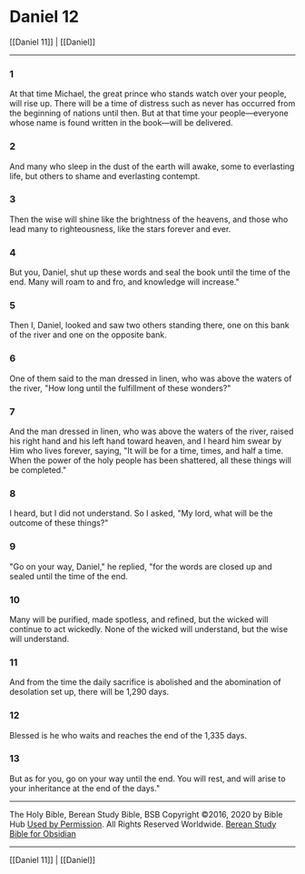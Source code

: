 # Daniel 12

[[Daniel 11]] | [[Daniel]]

---

### 1
At that time Michael, the great prince who stands watch over your people, will rise up. There will be a time of distress such as never has occurred from the beginning of nations until then. But at that time your people—everyone whose name is found written in the book—will be delivered.

### 2
And many who sleep in the dust of the earth will awake, some to everlasting life, but others to shame and everlasting contempt.

### 3
Then the wise will shine like the brightness of the heavens, and those who lead many to righteousness, like the stars forever and ever.

### 4
But you, Daniel, shut up these words and seal the book until the time of the end. Many will roam to and fro, and knowledge will increase."

### 5
Then I, Daniel, looked and saw two others standing there, one on this bank of the river and one on the opposite bank.

### 6
One of them said to the man dressed in linen, who was above the waters of the river, "How long until the fulfillment of these wonders?"

### 7
And the man dressed in linen, who was above the waters of the river, raised his right hand and his left hand toward heaven, and I heard him swear by Him who lives forever, saying, "It will be for a time, times, and half a time. When the power of the holy people has been shattered, all these things will be completed."

### 8
I heard, but I did not understand. So I asked, "My lord, what will be the outcome of these things?"

### 9
"Go on your way, Daniel," he replied, "for the words are closed up and sealed until the time of the end.

### 10
Many will be purified, made spotless, and refined, but the wicked will continue to act wickedly. None of the wicked will understand, but the wise will understand.

### 11
And from the time the daily sacrifice is abolished and the abomination of desolation set up, there will be 1,290 days.

### 12
Blessed is he who waits and reaches the end of the 1,335 days.

### 13
But as for you, go on your way until the end. You will rest, and will arise to your inheritance at the end of the days."

---

The Holy Bible, Berean Study Bible, BSB
Copyright ©2016, 2020 by Bible Hub
[Used by Permission](https://berean.bible/terms.htm). All Rights Reserved Worldwide.
[Berean Study Bible for Obsidian](https://github.com/gapmiss/berean-study-bible-for-obsidian)

---

[[Daniel 11]] | [[Daniel]]


